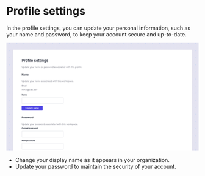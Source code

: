 # Profile settings

In the profile settings, you can update your personal information, such as your name and password, to keep your account secure and up-to-date.

![Profile settings](profile.jpg)

* Change your display name as it appears in your organization.
* Update your password to maintain the security of your account.